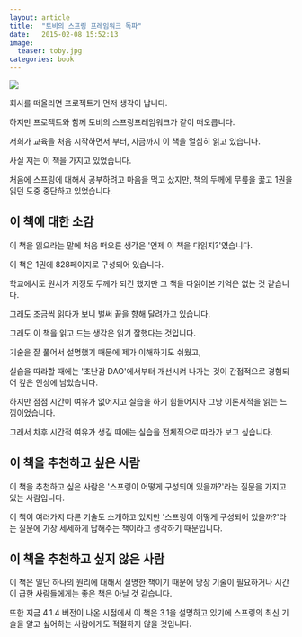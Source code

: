 ```yaml
---
layout: article
title:  "토비의 스프링 프레임워크 독파"
date:   2015-02-08 15:52:13
image:
  teaser: toby.jpg
categories: book
---
```

<img src="http://toby.epril.com/tobyimage/tobyspring31-2-c.jpg">

회사를 떠올리면 프로젝트가 먼저 생각이 납니다.

하지만 프로젝트와 함께 토비의 스프링프레임워크가 같이 떠오릅니다.

저희가 교육을 처음 시작하면서 부터, 지금까지 이 책을 열심히 읽고 있습니다.

사실 저는 이 책을 가지고 있었습니다.

처음에 스프링에 대해서 공부하려고 마음을 먹고 샀지만, 책의 두께에 무릎을 꿇고 1권을 읽던 도중 중단하고 있었습니다.


## 이 책에 대한 소감

이 책을 읽으라는 말에 처음 떠오른 생각은 '언제 이 책을 다읽지?'였습니다.

이 책은 1권에 828페이지로 구성되어 있습니다.

학교에서도 원서가 저정도 두께가 되긴 했지만 그 책을 다읽어본 기억은 없는 것 같습니다.

그래도 조금씩 읽다가 보니 벌써 끝을 향해 달려가고 있습니다.

그래도 이 책을 읽고 드는 생각은 읽기 잘했다는 것입니다.

기술을 잘 풀어서 설명했기 때문에 제가 이해하기도 쉬웠고,

실습을 따라할 때에는 '초난감 DAO'에서부터 개선시켜 나가는 것이 간접적으로 경험되어 깊은 인상에 남았습니다.

하지만 점점 시간이 여유가 없어지고 실습을 하기 힘들어지자 그냥 이론서적을 읽는 느낌이었습니다.

그래서 차후 시간적 여유가 생길 때에는 실습을 전체적으로 따라가 보고 싶습니다.


## 이 책을 추천하고 싶은 사람

이 책을 추천하고 싶은 사람은 '스프링이 어떻게 구성되어 있을까?'라는 질문을 가지고 있는 사람입니다.

이 책이 여러가지 다른 기술도 소개하고 있지만 '스프링이 어떻게 구성되어 있을까?'라는 질문에 가장 세세하게 답해주는 책이라고 생각하기 때문입니다.


## 이 책을 추천하고 싶지 않은 사람

이 책은 일단 하나의 원리에 대해서 설명한 책이기 때문에 당장 기술이 필요하거나 시간이 급한 사람들에게는 좋은 책은 아닐 것 같습니다.

또한 지금 4.1.4 버전이 나온 시점에서 이 책은 3.1을 설명하고 있기에 스프링의 최신 기술을 알고 싶어하는 사람에게도 적절하지 않을 것입니다.
